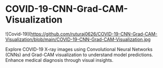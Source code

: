 # COVID-19-CNN-Grad-CAM-Visualization
![Covid-19](https://github.com/ruturaj0626/COVID-19-CNN-Grad-CAM-Visualization/blob/main/COVID-19-CNN-Grad-CAM-Visualization.jpg


Explore COVID-19 X-ray images using Convolutional Neural Networks (CNNs) and Grad-CAM visualization to understand model predictions. Enhance medical diagnosis through visual insights.
